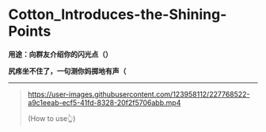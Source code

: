 # Cotton_Introduces-the-Shining-Points

**用途：向群友介绍你的闪光点（）**

**尻疼坐不住了，一句测你妈掷地有声（**  

 

---

> https://user-images.githubusercontent.com/123958112/227768522-a9c1eeab-ecf5-41fd-8328-20f2f5706abb.mp4
> 
> (How to use👆)
